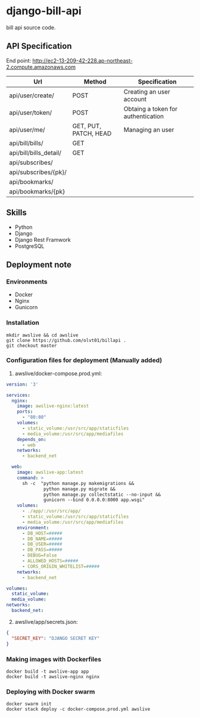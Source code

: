 # django-bill-api
bill api source code.

## API Specification

End point: http://ec2-13-209-42-228.ap-northeast-2.compute.amazonaws.com

|Url|Method|Specification|
|--|--|--|
| api/user/create/ | POST | Creating an user account |
| api/user/token/ | POST | Obtaing a token for authentication |
| api/user/me/ | GET, PUT, PATCH, HEAD | Managing an user |
| api/bill/bills/ | GET | |
| api/bill/bills_detail/ | GET | |
| api/subscribes/ | | |
| api/subscribes/{pk}/ | | |
| api/bookmarks/ | | |
| api/bookmarks/{pk} | | |

## Skills

- Python
- Django
- Django Rest Framwork
- PostgreSQL

## Deployment note

### Environments

- Docker
- Nginx
- Gunicorn

### Installation

```
mkdir awslive && cd awslive
git clone https://github.com/olvt01/billapi .
git checkout master
```

### Configuration files for deployment (Manually added)

1. awslive/docker-compose.prod.yml:
```yml
version: '3'

services:
  nginx:
    image: awslive-nginx:latest
    ports:
      - "80:80"
    volumes:
      - static_volume:/usr/src/app/staticfiles
      - media_volume:/usr/src/app/mediafiles
    depends_on:
      - web
    networks:
      - backend_net

  web:
    image: awslive-app:latest
    command: >
      sh -c  "python manage.py makemigrations &&
              python manage.py migrate &&
              python manage.py collectstatic --no-input &&
              gunicorn --bind 0.0.0.0:8000 app.wsgi"
    volumes:
      - ./app/:/usr/src/app/
      - static_volume:/usr/src/app/staticfiles
      - media_volume:/usr/src/app/mediafiles
    environment:
      - DB_HOST=#####
      - DB_NAME=#####
      - DB_USER=#####
      - DB_PASS=#####
      - DEBUG=False
      - ALLOWED_HOSTS=#####
      - CORS_ORIGIN_WHITELIST=#####
    networks:
      - backend_net

volumes:
  static_volume:
  media_volume:
networks:
  backend_net:
```

2. awslive/app/secrets.json:
```json
{
  "SECRET_KEY": "DJANGO SECRET KEY"
}
```

### Making images with Dockerfiles
```
docker build -t awslive-app app
docker build -t awslive-nginx nginx
```

### Deploying with Docker swarm
```
docker swarm init
docker stack deploy -c docker-compose.prod.yml awslive
```
